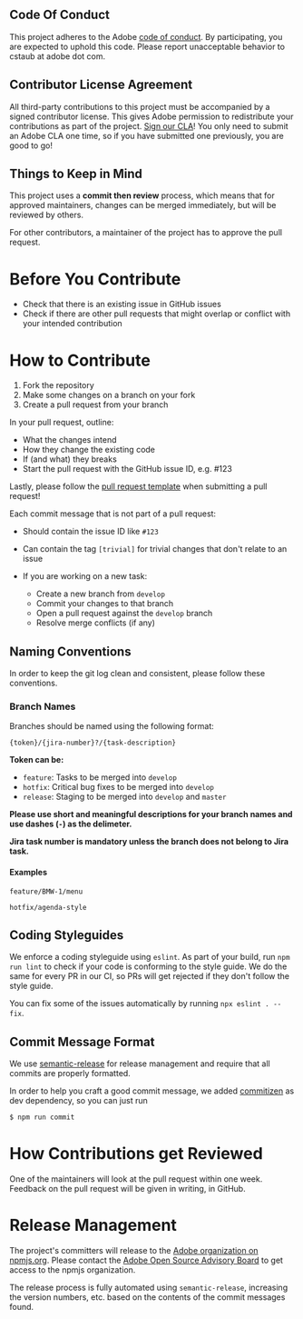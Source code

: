 ## Code Of Conduct

This project adheres to the Adobe [code of conduct](CODE_OF_CONDUCT.md). By participating, you are expected to uphold this code. Please report unacceptable behavior to cstaub at adobe dot com.

## Contributor License Agreement

All third-party contributions to this project must be accompanied by a signed contributor license. This gives Adobe permission to redistribute your contributions as part of the project. [Sign our CLA](http://opensource.adobe.com/cla.html)! You only need to submit an Adobe CLA one time, so if you have submitted one previously, you are good to go!

## Things to Keep in Mind

This project uses a **commit then review** process, which means that for approved maintainers, changes can be merged immediately, but will be reviewed by others.

For other contributors, a maintainer of the project has to approve the pull request.

# Before You Contribute

* Check that there is an existing issue in GitHub issues
* Check if there are other pull requests that might overlap or conflict with your intended contribution

# How to Contribute

1. Fork the repository
2. Make some changes on a branch on your fork
3. Create a pull request from your branch

In your pull request, outline:

* What the changes intend
* How they change the existing code
* If (and what) they breaks
* Start the pull request with the GitHub issue ID, e.g. #123

Lastly, please follow the [pull request template](.github/pull_request_template.md) when submitting a pull request!

Each commit message that is not part of a pull request:

* Should contain the issue ID like `#123`
* Can contain the tag `[trivial]` for trivial changes that don't relate to an issue

* If you are working on a new task:

  * Create a new branch from `develop`
  * Commit your changes to that branch
  * Open a pull request against the `develop` branch
  * Resolve merge conflicts (if any)

## Naming Conventions

In order to keep the git log clean and consistent, please follow these conventions.

### Branch Names

Branches should be named using the following format:

`{token}/{jira-number}?/{task-description}`

**Token can be:**

* `feature`: Tasks to be merged into `develop`
* `hotfix`: Critical bug fixes to be merged into `develop`
* `release`: Staging to be merged into `develop` and `master`

**Please use short and meaningful descriptions for your branch names and use dashes (`-`) as the delimeter.**

**Jira task number is mandatory unless the branch does not belong to Jira task.**

#### Examples

`feature/BMW-1/menu`

`hotfix/agenda-style`


## Coding Styleguides

We enforce a coding styleguide using `eslint`. As part of your build, run `npm run lint` to check if your code is conforming to the style guide. We do the same for every PR in our CI, so PRs will get rejected if they don't follow the style guide.

You can fix some of the issues automatically by running `npx eslint . --fix`.

## Commit Message Format
We use [semantic-release](https://github.com/semantic-release/semantic-release) for release management and require that all commits are properly formatted.

In order to help you craft a good commit message, we added [commitizen](https://www.npmjs.com/package/commitizen) as dev dependency, so you can just run
```bash
$ npm run commit
```

# How Contributions get Reviewed

One of the maintainers will look at the pull request within one week. Feedback on the pull request will be given in writing, in GitHub.

# Release Management

The project's committers will release to the [Adobe organization on npmjs.org](https://www.npmjs.com/org/adobe).
Please contact the [Adobe Open Source Advisory Board](https://git.corp.adobe.com/OpenSourceAdvisoryBoard/discuss/issues) to get access to the npmjs organization.

The release process is fully automated using `semantic-release`, increasing the version numbers, etc. based on the contents of the commit messages found.
